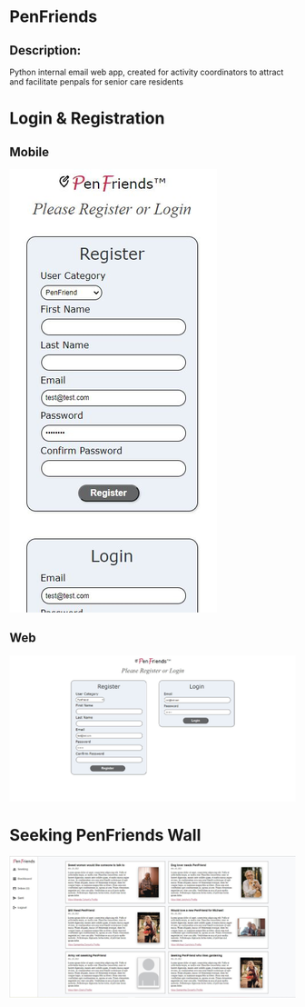 <h1>PenFriends</h1>
<h2>Description:</h2>
<p>Python internal email web app, created for activity coordinators to attract and facilitate penpals for senior care residents</p>
<h1>Login & Registration</h2>
<h2>Mobile</h2>
<img src="demo/mobile_login.JPG">
<h2>Web</h2>
<img src="demo/web_login.JPG">
<h1>Seeking PenFriends Wall</h1>
<img src="demo/web_home_wall.JPG">